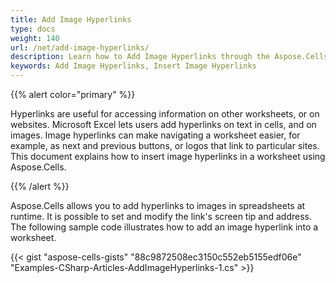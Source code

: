 ```yaml
---
title: Add Image Hyperlinks
type: docs
weight: 140
url: /net/add-image-hyperlinks/
description: Learn how to Add Image Hyperlinks through the Aspose.Cells for .NET API.
keywords: Add Image Hyperlinks, Insert Image Hyperlinks
---
```


{{% alert color="primary" %}} 

Hyperlinks are useful for accessing information on other worksheets, or on websites. Microsoft Excel lets users add hyperlinks on text in cells, and on images. Image hyperlinks can make navigating a worksheet easier, for example, as next and previous buttons, or logos that link to particular sites. This document explains how to insert image hyperlinks in a worksheet using Aspose.Cells.

{{% /alert %}} 

Aspose.Cells allows you to add hyperlinks to images in spreadsheets at runtime. It is possible to set and modify the link's screen tip and address. The following sample code illustrates how to add an image hyperlink into a worksheet.



{{< gist "aspose-cells-gists" "88c9872508ec3150c552eb5155edf06e" "Examples-CSharp-Articles-AddImageHyperlinks-1.cs" >}}
